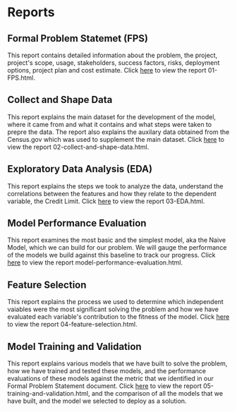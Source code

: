 # Reports

## Formal Problem Statemet (FPS)

This report contains detailed information about the problem, the project, project's scope, usage, stakeholders, success factors, risks, deployment options, project plan and cost estimate. Click [here](https://htmlpreview.github.com/?https://github.com/hakanegeli/csx415-project/blob/master/reports/01-FPS.html) to view the report 01-FPS.html.

## Collect and Shape Data

This report explains the main dataset for the development of the model, where it came from and what it contains and what steps were taken to prepre the data. The report also explains the auxilary data obtained from the Census.gov which was used to supplement the main dataset. Click [here](https://htmlpreview.github.com/?https://github.com/hakanegeli/csx415-project/blob/master/reports/02-collect-and-shape-data.html) to view the report 02-collect-and-shape-data.html.

## Exploratory Data Analysis (EDA)

This report explains the steps we took to analyze the data, understand the correlations between the features and how they relate to the dependent variable, the Credit Limit. Click [here](https://htmlpreview.github.com/?https://github.com/hakanegeli/csx415-project/blob/master/reports/03-EDA.html) to view the report 03-EDA.html.

## Model Performance Evaluation

This report examines the most basic and the simplest model, aka the Naive Model, which we can build for our problem. We will gauge the performance of the models we build against this baseline to track our progress. Click [here](https://htmlpreview.github.com/?https://github.com/hakanegeli/csx415-project/blob/master/reports/model-performance-evaluation.html) to view the report model-performance-evaluation.html.

## Feature Selection

This report explains the process we used to determine which independent vaiables were the most significant solving the problem and how we have evaluated each variable's contribution to the fitness of the model. Click [here](https://htmlpreview.github.com/?https://github.com/hakanegeli/csx415-project/blob/master/reports/04-feature-selection.html) to view the report 04-feature-selection.html.

## Model Training and Validation

This report explains various models that we have built to solve the problem, how we have trained and tested these models, and the performance evaluations of these models against the metric that we identified in our Formal Problem Statement document. Click [here](https://htmlpreview.github.com/?https://github.com/hakanegeli/csx415-project/blob/master/reports/05-training-and-validation.html) to view the report 05-training-and-validation.html, and the comparison of all the models that we have built, and the model we selected to deploy as a solution.